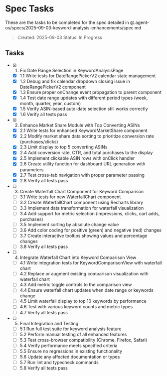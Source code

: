 # Spec Tasks

These are the tasks to be completed for the spec detailed in @.agent-os/specs/2025-09-03-keyword-analysis-enhancements/spec.md

> Created: 2025-09-03
> Status: In Progress

## Tasks

- [x] 1. Fix Date Range Selection in KeywordAnalysisPage
  - [x] 1.1 Write tests for DateRangePickerV2 calendar state management
  - [x] 1.2 Debug and fix calendar dropdown closing issue in DateRangePickerV2 component
  - [x] 1.3 Ensure proper onChange event propagation to parent component
  - [x] 1.4 Test date range updates with different period types (week, month, quarter, year, custom)
  - [x] 1.5 Verify ASIN-based auto-date selection still works correctly
  - [x] 1.6 Verify all tests pass

- [x] 2. Enhance Market Share Module with Top Converting ASINs
  - [x] 2.1 Write tests for enhanced KeywordMarketShare component
  - [x] 2.2 Modify market share data sorting to prioritize conversion rate (purchases/clicks)
  - [x] 2.3 Limit display to top 5 converting ASINs
  - [x] 2.4 Add conversion rate, CTR, and total purchases to the display
  - [x] 2.5 Implement clickable ASIN rows with onClick handler
  - [x] 2.6 Create utility function for dashboard URL generation with parameters
  - [x] 2.7 Test cross-tab navigation with proper parameter passing
  - [x] 2.8 Verify all tests pass

- [ ] 3. Create Waterfall Chart Component for Keyword Comparison
  - [ ] 3.1 Write tests for new WaterfallChart component
  - [ ] 3.2 Create WaterfallChart component using Recharts library
  - [ ] 3.3 Implement data transformation for waterfall visualization
  - [ ] 3.4 Add support for metric selection (impressions, clicks, cart adds, purchases)
  - [ ] 3.5 Implement sorting by absolute change value
  - [ ] 3.6 Add color coding for positive (green) and negative (red) changes
  - [ ] 3.7 Create interactive tooltips showing values and percentage changes
  - [ ] 3.8 Verify all tests pass

- [ ] 4. Integrate Waterfall Chart into Keyword Comparison View
  - [ ] 4.1 Write integration tests for KeywordComparisonView with waterfall chart
  - [ ] 4.2 Replace or augment existing comparison visualization with waterfall chart
  - [ ] 4.3 Add metric toggle controls to the comparison view
  - [ ] 4.4 Ensure waterfall chart updates when date range or keywords change
  - [ ] 4.5 Limit waterfall display to top 10 keywords by performance
  - [ ] 4.6 Test with various keyword counts and metric types
  - [ ] 4.7 Verify all tests pass

- [ ] 5. Final Integration and Testing
  - [ ] 5.1 Run full test suite for keyword analysis feature
  - [ ] 5.2 Perform manual testing of all enhanced features
  - [ ] 5.3 Test cross-browser compatibility (Chrome, Firefox, Safari)
  - [ ] 5.4 Verify performance meets specified criteria
  - [ ] 5.5 Ensure no regressions in existing functionality
  - [ ] 5.6 Update any affected documentation or types
  - [ ] 5.7 Run lint and typecheck commands
  - [ ] 5.8 Verify all tests pass